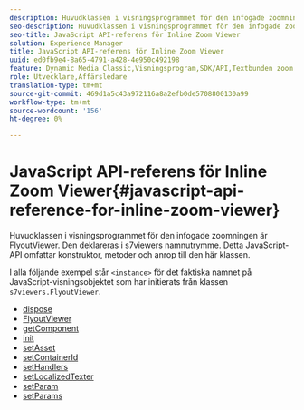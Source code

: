 ```yaml
---
description: Huvudklassen i visningsprogrammet för den infogade zoomningen är FlyoutViewer. Den deklareras i s7viewers namnutrymme. Detta JavaScript-API omfattar konstruktor, metoder och anrop till den här klassen.
seo-description: Huvudklassen i visningsprogrammet för den infogade zoomningen är FlyoutViewer. Den deklareras i s7viewers namnutrymme. Detta JavaScript-API omfattar konstruktor, metoder och anrop till den här klassen.
seo-title: JavaScript API-referens för Inline Zoom Viewer
solution: Experience Manager
title: JavaScript API-referens för Inline Zoom Viewer
uuid: ed0fb9e4-8a65-4791-a428-4e950c492198
feature: Dynamic Media Classic,Visningsprogram,SDK/API,Textbunden zoom
role: Utvecklare,Affärsledare
translation-type: tm+mt
source-git-commit: 469d1a5c43a972116a8a2efb0de5708800130a99
workflow-type: tm+mt
source-wordcount: '156'
ht-degree: 0%

---
```



# JavaScript API-referens för Inline Zoom Viewer{#javascript-api-reference-for-inline-zoom-viewer}

Huvudklassen i visningsprogrammet för den infogade zoomningen är FlyoutViewer. Den deklareras i s7viewers namnutrymme. Detta JavaScript-API omfattar konstruktor, metoder och anrop till den här klassen.

I alla följande exempel står `<instance>` för det faktiska namnet på JavaScript-visningsobjektet som har initierats från klassen `s7viewers.FlyoutViewer`.

* [dispose](r-html5-inlinezoom-viewer-javascriptapiref-dispose.md)
* [FlyoutViewer](r-html5-inlinezoom-viewer-javascriptapiref-inlinezoomviewer.md)
* [getComponent](r-html5-inlinezoom-viewer-javascriptapiref-getcomponent.md)
* [init](r-html5-inlinezoom-viewer-javascriptapiref-init.md)
* [setAsset](r-html5-inlinezoom-viewer-javascriptapiref-setasset.md)
* [setContainerId](r-html5-inlinezoom-viewer-javascriptapiref-.setcontainerid.md)
* [setHandlers](r-html5-inlinezoom-viewer-javascriptapiref-sethandlers.md)
* [setLocalizedTexter](r-html5-inlinezoom-viewer-javascriptapiref-setlocalizedtexts.md)
* [setParam](r-html5-inlinezoom-viewer-javascriptapiref-setparam.md)
* [setParams](r-html5-inlinezoom-viewer-javascriptapiref-setparams.md)
